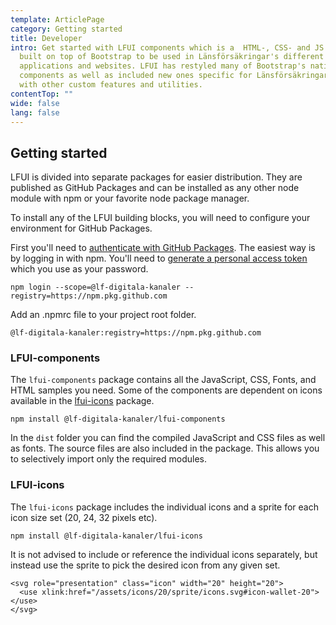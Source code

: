 ```yaml
---
template: ArticlePage
category: Getting started
title: Developer
intro: Get started with LFUI components which is a  HTML-, CSS- and JS framework
  built on top of Bootstrap to be used in Länsförsäkringar's different
  applications and websites. LFUI has restyled many of Bootstrap's native
  components as well as included new ones specific for Länsförsäkringar, along
  with other custom features and utilities.
contentTop: ""
wide: false
lang: false
---
```

## Getting started

LFUI is divided into separate packages for easier distribution. They are published as GitHub Packages and can be installed as any other node module with npm or your favorite node package manager.

To install any of the LFUI building blocks, you will need to configure your environment for GitHub Packages.

First you'll need to [authenticate with GitHub Packages](https://docs.github.com/en/packages/working-with-a-github-packages-registry/working-with-the-npm-registry#authenticating-to-github-packages). The easiest way is by logging in with npm. You'll need to [generate a personal access token](https://docs.github.com/en/authentication/keeping-your-account-and-data-secure/creating-a-personal-access-token) which you use as your password.

```
npm login --scope=@lf-digitala-kanaler --registry=https://npm.pkg.github.com
```

Add an .npmrc file to your project root folder.

```
@lf-digitala-kanaler:registry=https://npm.pkg.github.com
```

### LFUI-components

The `lfui-components` package contains all the JavaScript, CSS, Fonts, and HTML samples you need. Some of the components are dependent on icons available in the [lfui-icons](#lfui-icons) package.

```
npm install @lf-digitala-kanaler/lfui-components
```

In the `dist` folder you can find the compiled JavaScript and CSS files as well as fonts. The source files are also included in the package. This allows you to selectively import only the required modules.

### LFUI-icons

The `lfui-icons` package includes the individual icons and a sprite for each icon size set (20, 24, 32 pixels etc).

```
npm install @lf-digitala-kanaler/lfui-icons
```

It is not advised to include or reference the individual icons separately, but instead use the sprite to pick the desired icon from any given set.

```
<svg role="presentation" class="icon" width="20" height="20">
  <use xlink:href="/assets/icons/20/sprite/icons.svg#icon-wallet-20"></use>
</svg>
```
